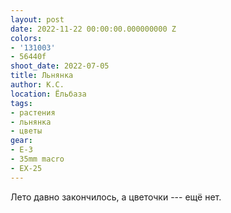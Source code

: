 ```yaml
---
layout: post
date: 2022-11-22 00:00:00.000000000 Z
colors:
- '131003'
- 56440f
shoot_date: 2022-07-05
title: Льнянка
author: К.С.
location: Ёльбаза
tags:
- растения
- льнянка
- цветы
gear:
- E-3
- 35mm macro
- EX-25
---
```

Лето давно закончилось, а цветочки --- ещё нет.

